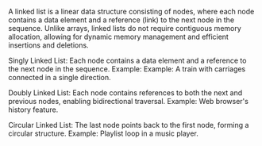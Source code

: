 <!-- Understanding Linked Lists: -->

A linked list is a linear data structure consisting of nodes, where each node contains a data element and a reference (link) to the next node in the sequence. Unlike arrays, linked lists do not require contiguous memory allocation, allowing for dynamic memory management and efficient insertions and deletions.

<!-- Types of Linked Lists: -->

Singly Linked List: Each node contains a data element and a reference to the next node in the sequence.
Example: Example: A train with carriages connected in a single direction.

Doubly Linked List: Each node contains references to both the next and previous nodes, enabling bidirectional traversal.
Example: Web browser's history feature.

Circular Linked List: The last node points back to the first node, forming a circular structure.
Example: Playlist loop in a music player.
